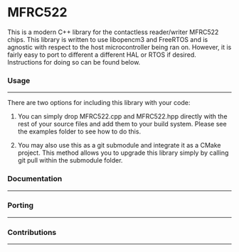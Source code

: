 # MFRC522

This is a modern C++ library for the contactless reader/writer MFRC522 chips.
This library is written to use libopencm3 and FreeRTOS and is agnostic with
respect to the host microcontroller being ran on. However, it is fairly easy
to port to different a different HAL or RTOS if desired. Instructions for
doing so can be found below.


### Usage
---------

There are two options for including this library with your code:

1. You can simply drop MFRC522.cpp and MFRC522.hpp directly with the rest of
   your source files and add them to your build system. Please see the examples
   folder to see how to do this.

2. You may also use this as a git submodule and integrate it as a CMake project.
   This method allows you to upgrade this library simply by calling git pull
   within the submodule folder.


### Documentation
-----------------


### Porting
-----------


### Contributions
-----------------
